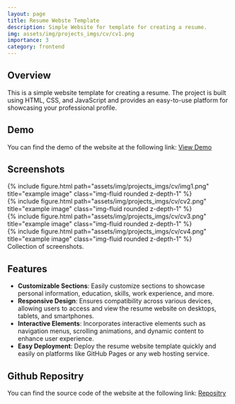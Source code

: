 ```yaml
---
layout: page
title: Resume Webste Template
description: Simple Website for template for creating a resume.
img: assets/img/projects_imgs/cv/cv1.png
importance: 3
category: frontend
---
```


## Overview
 This is a simple website template for creating a resume. The project is built using HTML, CSS, and JavaScript and provides an easy-to-use platform for showcasing your professional profile.

## Demo

You can find the demo of the website at the following link:
[View Demo](https://o2sa.github.io/CV-Website)

## Screenshots
<div class="row">
    <div class="col-sm mt-3 mt-md-0">
        {% include figure.html path="assets/img/projects_imgs/cv/img1.png" title="example image" class="img-fluid rounded z-depth-1" %}
    </div>
</div>

<div class="row">
    <div class="col-sm mt-3 mt-md-0">
        {% include figure.html path="assets/img/projects_imgs/cv/cv2.png" title="example image" class="img-fluid rounded z-depth-1" %}
    </div>
    <div class="col-sm mt-3 mt-md-0">
        {% include figure.html path="assets/img/projects_imgs/cv/cv3.png" title="example image" class="img-fluid rounded z-depth-1" %}
    </div>
    <div class="col-sm mt-3 mt-md-0">
        {% include figure.html path="assets/img/projects_imgs/cv/cv4.png" title="example image" class="img-fluid rounded z-depth-1" %}
    </div>
</div>
<div class="caption">
       Collection of screenshots.

</div>


## Features

- **Customizable Sections**: Easily customize sections to showcase personal information, education, skills, work experience, and more.
- **Responsive Design**: Ensures compatibility across various devices, allowing users to access and view the resume website on desktops, tablets, and smartphones.
- **Interactive Elements**: Incorporates interactive elements such as navigation menus, scrolling animations, and dynamic content to enhance user experience.
- **Easy Deployment**: Deploy the resume website template quickly and easily on platforms like GitHub Pages or any web hosting service.


## Github Repositry

You can find the source code of the website at the following link:
[Repositry](https://github.com/O2sa/CV-Website)

